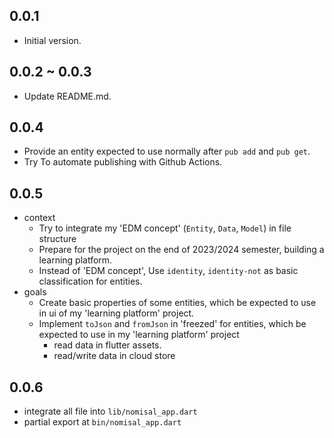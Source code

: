## 0.0.1
- Initial version.

## 0.0.2 ~ 0.0.3
- Update README.md.

## 0.0.4
- Provide an entity expected to use normally after `pub add` and `pub get`.
- Try To automate publishing with Github Actions.

## 0.0.5
- context
  - Try to integrate my 'EDM concept' (`Entity`, `Data`, `Model`) in file structure
  - Prepare for the project on the end of 2023/2024 semester, building a learning platform.
  - Instead of 'EDM concept', Use `identity`, `identity-not` as basic classification for entities.
- goals
  - Create basic properties of some entities, which be expected to use in ui of my 'learning platform' project.
  - Implement `toJson` and `fromJson` in 'freezed' for entities, which be expected to use in my 'learning platform' project
    - read data in flutter assets.
    - read/write data in cloud store

## 0.0.6
- integrate all file into `lib/nomisal_app.dart`
- partial export at `bin/nomisal_app.dart`